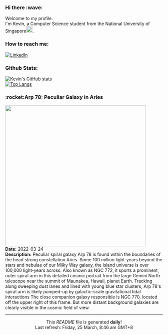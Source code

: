 <h3>Hi there :wave:</h3>

Welcome to my profile.   
I'm Kevin, a Computer Science student from the National University of Singapore<img src="https://img.icons8.com/color/96/000000/singapore-circular.png" width="20px"/>.</p>

<h3>How to reach me: </h3>
<a href="https://www.linkedin.com/in/kevin-foong/"><img alt="LinkedIn" src="https://img.shields.io/badge/linkedin-%230077B5.svg?&style=for-the-badge&logo=linkedin&logoColor=white" /></a> 

<h3>Github Stats: </h3> 

[![Kevin's GitHub stats](https://github-readme-stats.vercel.app/api?username=kevin9foong&theme=tokyonight)](https://github.com/anuraghazra/github-readme-stats) <br/>
[![Top Langs](https://github-readme-stats.vercel.app/api/top-langs/?username=kevin9foong&layout=compact&theme=tokyonight)](https://github.com/anuraghazra/github-readme-stats)

<h3>:rocket:Arp 78: Peculiar Galaxy in Aries</h3> 
<img width="450" src="https:&#x2F;&#x2F;apod.nasa.gov&#x2F;apod&#x2F;image&#x2F;2203&#x2F;noirlab2209a_ngc772.jpg" /><br/>
<b>Date:</b> 2022-03-24<br/>
<b>Description:</b> Peculiar spiral galaxy Arp 78 is found within the boundaries of the head strong constellation Aries. Some 100 million light-years beyond the stars and nebulae of our Milky Way galaxy, the island universe is over 100,000 light-years across. Also known as NGC 772, it sports a prominent, outer spiral arm in this detailed cosmic portrait from the large Gemini North telescope near the summit of Maunakea, Hawaii, planet Earth. Tracking along sweeping dust lanes and lined with young blue star clusters, Arp 78&#39;s spiral arm is likely pumped-up by galactic-scale gravitational tidal interactions The close companion galaxy responsible is NGC 770, located off the upper right of this frame. But more distant background galaxies are clearly visible in the cosmic field of view.<br/>

------------
<p align="center">This <i>README</i> file is generated <b>daily</b>!</br>
Last refresh: Friday, 25 March, 8:46 am GMT+8<br />